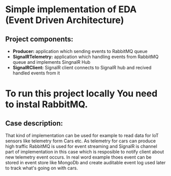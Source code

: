 # Simple implementation of EDA (Event Driven Architecture)

## Project components:
- **Producer:** application which sending events to RabbitMQ queue 
- **SignalRTelemetry:** application which handling events from RabbitMQ queue and implements SingnalR Hub
- **SignalRClient:** SignalR client connects to SignalR hub and recived handled events from it

# **To run this project locally You need to instal RabbitMQ.**

## Case description: 
That kind of implementation can be used for example to read data for IoT sensors like telemetry form Cars etc. 
As telemetry for cars can produce high traffic RabbitMQ is used for event streaming and SignalR is channel part of
implementation in this case which is resposible to notify client about new telemetry event occurs.
 In real word example thoes event can be stored in event store like MongoDb and create auditable event log used later to track what's going on with cars.
